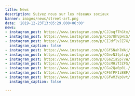 ```yaml
---
title: News
description: Suivez nous sur les réseaux sociaux
banner: images/news/street-art.png
date: '2019-12-23T13:05:29.000+06:00'
news:
- instagram_post: https://www.instagram.com/p/CJJoqfThGtx/
- instagram_post: https://www.instagram.com/p/CJG7UhVpHcS/
- instagram_post: https://www.instagram.com/p/CIJdflvJZ7X/
  instagram_caption: false
- instagram_post: https://www.instagram.com/p/CGfSNahlWAj/
- instagram_post: https://www.instagram.com/p/CGevN3lplcp/
- instagram_post: https://www.instagram.com/p/CGa2iaSp7vW/
- instagram_post: https://www.instagram.com/p/CGcMHiTJZFS/
- instagram_post: https://www.instagram.com/p/CGa2Qa0p0L-/
- instagram_post: https://www.instagram.com/p/CF6fPF1iBBF/
- instagram_post: https://www.instagram.com/p/CGfwM3Vp0vt/
  instagram_caption: false

---
```

